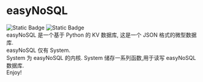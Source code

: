 # easyNoSQL
![Static Badge](https://img.shields.io/badge/Database-mini-grenn)
![Static Badge](https://img.shields.io/badge/Powered%20by-Python-grenn)  
easyNoSQL 是一个基于 Python 的 KV 数据库, 这是一个 JSON 格式的微型数据库.  
easyNoSQL 仅有 System.  
System 为 easyNoSQL 的内核.
System 储存一系列函数,用于读写 easyNoSQL 数据库.  
Enjoy!